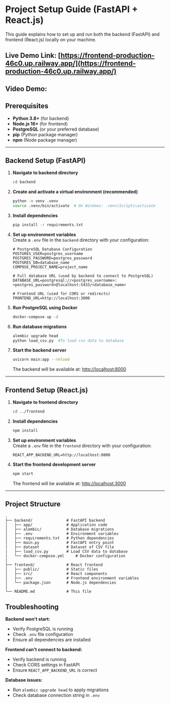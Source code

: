 # Project Setup Guide (FastAPI + React.js)

This guide explains how to set up and run both the backend (FastAPI) and frontend (React.js) locally on your machine.

## Live Demo Link: [https://frontend-production-46c0.up.railway.app/](https://frontend-production-46c0.up.railway.app/)
## Video Demo: 

## Prerequisites

- **Python 3.8+** (for backend)
- **Node.js 16+** (for frontend)
- **PostgreSQL** (or your preferred database)
- **pip** (Python package manager)
- **npm** (Node package manager)

---

## Backend Setup (FastAPI)

1. **Navigate to backend directory**
    ```bash
    cd backend
    ```

2. **Create and activate a virtual environment (recommended)**
    ```bash
    python -m venv .venv
    source .venv/bin/activate  # On Windows: .venv\Scripts\activate
    ```

3. **Install dependencies**
    ```bash
    pip install -r requirements.txt
    ```

4. **Set up environment variables**  
   Create a `.env` file in the `backend` directory with your configuration:
    ```env
    # PostgreSQL Database Configuration
    POSTGRES_USER=postgres_username
    POSTGRES_PASSWORD=postgres_password
    POSTGRES_DB=database_name
    COMPOSE_PROJECT_NAME=project_name

    # Full database URL (used by backend to connect to PostgreSQL)
    DATABASE_URL=postgresql://<postgres_username>:<postgres_password>@localhost:5433/<database_name>

    # Frontend URL (used for CORS or redirects)
    FRONTEND_URL=http://localhost:3000
    ```

5. **Run PostgreSQL using Docker**
    ```bash
    docker-compose up -d
    ```

6. **Run database migrations**
    ```bash
    alembic upgrade head
    python load_csv.py  #To load csv data to database
    ```

7. **Start the backend server**
    ```bash
    uvicorn main:app --reload
    ```
    The backend will be available at: [http://localhost:8000](http://localhost:8000)

---

## Frontend Setup (React.js)

1. **Navigate to frontend directory**
    ```bash
    cd ../frontend
    ```

2. **Install dependencies**
    ```bash
    npm install
    ```

3. **Set up environment variables**  
   Create a `.env` file in the `frontend` directory with your configuration:
    ```env
    REACT_APP_BACKEND_URL=http://localhost:8000
    ```

4. **Start the frontend development server**
    ```bash
    npm start
    ```
    The frontend will be available at: [http://localhost:3000](http://localhost:3000)

---

## Project Structure
    .
    ├── backend/               # FastAPI backend
    │   ├── app/               # Application code
    │   ├── alembic/           # Database migrations
    │   ├── .env               # Environment variables
    │   ├── requirements.txt   # Python dependencies
    │   ├── main.py            # FastAPI entry point
    |   ├── dataset            # Dataset of CSV file
    |   ├── load_csv.py        # Load CSV data to database
    |   └── docker-compose.yml     # Docker configuration
    │
    ├── frontend/              # React frontend
    │   ├── public/            # Static files
    │   ├── src/               # React components
    │   ├── .env               # Frontend environment variables
    │   └── package.json       # Node.js dependencies
    │
    └── README.md              # This file

## Troubleshooting

**Backend won't start:**
- Verify PostgreSQL is running
- Check `.env` file configuration
- Ensure all dependencies are installed

**Frontend can't connect to backend:**
- Verify backend is running
- Check CORS settings in FastAPI
- Ensure `REACT_APP_BACKEND_URL` is correct

**Database issues:**
- Run `alembic upgrade head` to apply migrations
- Check database connection string in `.env`


